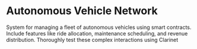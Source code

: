 # Autonomous Vehicle Network
System for managing a fleet of autonomous vehicles using smart contracts. Include features like ride allocation, maintenance scheduling, and revenue distribution. Thoroughly test these complex interactions using Clarinet
